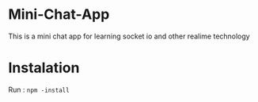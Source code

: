 # Mini-Chat-App
This is a mini chat app for learning socket io and other realime technology 

# Instalation
Run : 
```npm -install```
